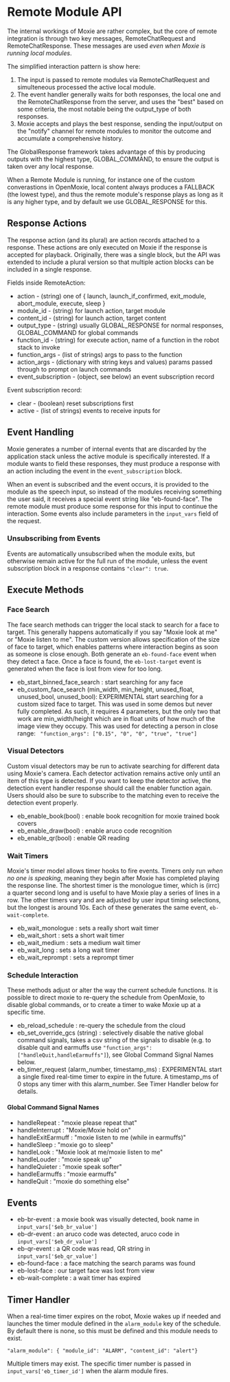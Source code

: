 # Remote Module API

The internal workings of Moxie are rather complex, but the core of remote integration is through two key
messages, RemoteChatRequest and RemoteChatResponse.  These messages are used *even when Moxie is running
local modules*.

The simplified interaction pattern is show here:

1. The input is passed to remote modules via RemoteChatRequest and simulteneous processed the active local module.
2. The event handler generally waits for both responses, the local one and the RemoteChatResponse from the server, and uses the "best" based on some criteria, the most notable being the output_type of both responses.
3. Moxie accepts and plays the best response, sending the input/output on the "notify" channel for remote modules to monitor the outcome and accumulate a comprehensive history.

The GlobalResponse framework takes advantage of this by producing outputs with the highest type, GLOBAL_COMMAND, to ensure the output is taken over any local response.

When a Remote Module is running, for instance one of the custom converastions in OpenMoxie, local content always produces a FALLBACK (the lowest type), and thus the remote module's response plays as long as it
is any higher type, and by default we use GLOBAL_RESPONSE for this.

## Response Actions

The response action (and its plural) are action records attached to a response.  These actions are only
executed on Moxie if the response is accepted for playback.  Originally, there was a single block, but
the API was extended to include a plural version so that multiple action blocks can be included in a single
response.

Fields inside RemoteAction:

* action - (string) one of { launch, launch_if_confirmed, exit_module, abort_module, execute, sleep } 
* module_id - (string) for launch action, target module
* content_id - (string) for launch action, target content
* output_type - (string) usually GLOBAL_RESPONSE for normal responses, GLOBAL_COMMAND for global commands
* function_id - (string) for execute action, name of a function in the robot stack to invoke
* function_args - (list of strings) args to pass to the function
* action_args - (dictionary with string keys and values) params passed through to prompt on launch commands
* event_subscription - (object, see below) an event subscription record

Event subscription record:

* clear - (boolean) reset subscriptions first
* active - (list of strings) events to receive inputs for

## Event Handling

Moxie generates a number of internal events that are discarded by the application stack unless the active module is specifically interested.  If a module wants to field these responses, they must produce a response with an action including the event in the `event_subscription` block.

When an event is subscribed and the event occurs, it is provided to the module as the speech input, so instead of the modules receiving something the user said, it receives a special event string like "eb-found-face".  The remote module must produce some response for this input to continue the interaction.  Some events also include parameters in the `input_vars` field of the request.

### Unsubscribing from Events

Events are automatically unsubscribed when the module exits, but otherwise remain active for the full run 
of the module, unless the event subscription block in a response contains `"clear": true`.


## Execute Methods

### Face Search

The face search methods can trigger the local stack to search for a face to target.  This generally
happens automatically if you say "Moxie look at me" or "Moxie listen to me".  The custom version
allows specification of the size of face to target, which enables patterns where interaction begins
as soon as someone is close enough.  Both generate an `eb-found-face` event when they detect a face.
Once a face is found, the `eb-lost-target` event is generated when the face is lost from view for too long.

* eb_start_binned_face_search : start searching for any face
* eb_custom_face_search (min_width, min_height, unused_float, unused_bool, unused_bool): EXPERIMENTAL start searching for a custom sized face to target.  This was used in some demos but never fully completed.  As such, it requires 4 parameters, but the only two that work are min_width/height which are in float units of how much of the image view they occupy.  This was used for detecting a person in close range: ` "function_args": ["0.15", "0", "0", "true", "true"]`

### Visual Detectors

Custom visual detectors may be run to activate searching for different data using Moxie's camera.  Each 
detector activation remains active only until an item of this type is detected.  If you want to keep the
detector active, the detection event handler response should call the enabler function again.  Users should
also be sure to subscribe to the matching even to receive the detection event properly.

* eb_enable_book(bool) : enable book recognition for moxie trained book covers
* eb_enable_draw(bool) : enable aruco code recognition
* eb_enable_qr(bool) : enable QR reading

### Wait Timers

Moxie's timer model allows timer hooks to fire events.  Timers only run *when no one is speaking*, meaning they begin after Moxie has completed playing the response line.  The shortest timer is the monologue timer,
which is (irrc) a quarter second long and is useful to have Moxie play a series of lines in a row.  The other timers vary and are adjusted by user input timing selections, but the longest is around 10s.  Each of these generates the same event, `eb-wait-complete`.

* eb_wait_monologue : sets a really short wait timer
* eb_wait_short : sets a short wait timer
* eb_wait_medium : sets a medium wait timer
* eb_wait_long : sets a long wait timer
* eb_wait_reprompt : sets a reprompt timer

### Schedule Interaction

These methods adjust or alter the way the current schedule functions.  It is possible to direct moxie to
re-query the schedule from OpenMoxie, to disable global commands, or to create a timer to wake Moxie up
at a specific time.

* eb_reload_schedule : re-query the schedule from the cloud
* eb_set_override_gcs (string) : selectively disable the native global command signals, takes a csv string of the signals to disable (e.g. to disable quit and earmuffs use `"function_args": ["handleQuit,handleEarmuffs"]`), see Global Command Signal Names below.
* eb_timer_request (alarm_number, timestamp_ms) : EXPERIMENTAL start a single fixed real-time timer to expire in the future.  A timestamp_ms of 0 stops any timer with this alarm_number.  See Timer Handler below for details.

#### Global Command Signal Names

* handleRepeat : "moxie please repeat that"
* handleInterrupt : "Moxie/Moxie hold on"
* handleExitEarmuff : "moxie listen to me (while in earmuffs)"
* handleSleep : "moxie go to sleep"
* handleLook : "Moxie look at me/moxie listen to me"
* handleLouder : "moxie speak up"
* handleQuieter : "moxie speak softer"
* handleEarmuffs : "moxie earmuffs"
* handleQuit : "moxie do something else"

## Events

* eb-br-event : a moxie book was visually detected, book name in `input_vars['$eb_br_value']`
* eb-dr-event : an aruco code was detected, aruco code in `input_vars['$eb_dr_value']`
* eb-qr-event : a QR code was read, QR string in `input_vars['$eb_qr_value']`
* eb-found-face : a face matching the search params was found
* eb-lost-face : our target face was lost from view
* eb-wait-complete : a wait timer has expired

## Timer Handler

When a real-time timer expires on the robot, Moxie wakes up if needed and launches the timer module defined in the `alarm_module` key of the schedule.  By default there is none, so this must be defined and this module needs to exist.

```
"alarm_module": { "module_id": "ALARM", "content_id": "alert"}
```

Multiple timers may exist.  The specific timer number is passed in `input_vars['eb_timer_id']` when the alarm module fires.
